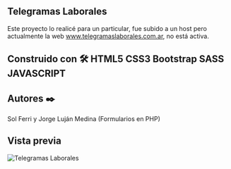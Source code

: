 ## Telegramas Laborales

Este proyecto lo realicé para un particular, fue subido a un host pero actualmente la web www.telegramaslaborales.com.ar, no está activa. 

## Construido con 🛠️ HTML5 CSS3 Bootstrap SASS JAVASCRIPT

## Autores ✒️ 
Sol Ferri
 y Jorge Luján Medina (Formularios en PHP)

## Vista previa

![Telegramas Laborales](https://user-images.githubusercontent.com/82688865/199358135-3db47bdc-dbcd-4eeb-93d6-d362ef026fe8.gif)
